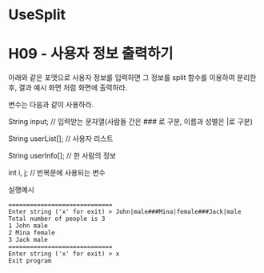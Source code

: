# UseSplit

# H09 - 사용자 정보 출력하기
아래와 같은 포맷으로 사용자 정보를 입력하면 그 정보를 split 함수를 이용하여 분리한 후, 결과 예시 화면 처럼 화면에 출력하라. 

변수는 다음과 같이 사용하라.

String input; // 입력받는 문자열(사람들 간은 ### 로 구분, 이름과 성별은 |로 구분)

String userList[]; // 사용자 리스트

String userInfo[]; // 한 사람의 정보

int i, j; // 반복문에 사용되는 변수

실행예시
```
=============================
Enter string ('x' for exit) > John|male###Mina|female###Jack|male
Total number of people is 3
1 John male
2 Mina female
3 Jack male
=============================
Enter string ('x' for exit) > x
Exit program
```